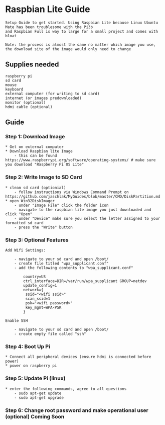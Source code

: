 # Raspbian Lite Guide

    Setup Guide to get started. Using Raspbian Lite because Linux Ubuntu Mate has been troublesome with the Pi3b
    and Raspbian Full is way to large for a small project and comes with bloat
    
    Note: the process is almost the same no matter which image you use, the download site of the image would only need to change
    
## Supplies needed

    raspberry pi
    sd card
    mouse
    keyboard
    external computer (for writing to sd card)
    internet (or images predownloaded)
    monitor (optional)
    hdmi cable (optional)
    
## Guide

### Step 1: Download Image

    * Get on external computer 
    * Download Raspbian lite Image
        - this can be found https://www.raspberrypi.org/software/operating-systems/ # make sure you download "Raspberry Pi OS Lite"
 
### Step 2: Write Image to SD Card

    * clean sd card (optionial)
        - follow instructions via Windows Command Prompt on https://github.com/jaschlak/MyGuides/blob/master/CMD/DiskPartition.md
    * open Win32DiskImager
        - under "Image File" click the folder icon
        - navigate to the raspbian lite image you just downloaded and click "Open"
        - under "Device" make sure you select the letter assigned to your formatted sd card
        - press the "Write" button
        
### Step 3: Optional Features

    Add Wifi Settings:
    
        - navigate to your sd card and open /boot/
        - create file titled "wpa_supplicant.conf"
        - add the following contents to "wpa_supplicant.conf"
        
            country=US
            ctrl_interface=DIR=/var/run/wpa_supplicant GROUP=netdev
            update_config=1
            network={
             ssid="<wifi ssid>"
             scan_ssid=1
             psk="<wifi password>"
             key_mgmt=WPA-PSK
            }
            
    Enable SSH
    
        - navigate to your sd card and open /boot/
        - create empty file called "ssh"

### Step 4: Boot Up Pi

    * Connect all peripheral devices (ensure hdmi is connected before power)
    * power on raspberry pi
    
### Step 5: Update Pi (linux)

    * enter the following commands, agree to all questions
        - sudo apt-get update
        - sudo apt-get upgrade
        
### Step 6: Change root password and make operational user (optional) Coming Soon
    